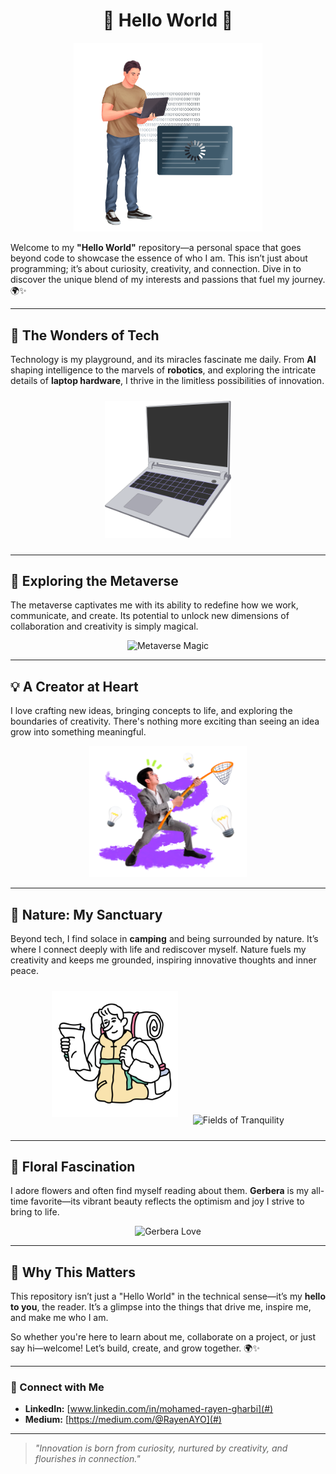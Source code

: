 <h1 align="center">🌟 Hello World 🌟</h1>  
<p align="center">
  <img src="demure-young-it-specialist-holding-laptop.png" alt="Opening Image" width="60%"/>
</p>

Welcome to my **"Hello World"** repository—a personal space that goes beyond code to showcase the essence of who I am. This isn’t just about programming; it’s about curiosity, creativity, and connection. Dive in to discover the unique blend of my interests and passions that fuel my journey. 🌍✨

---

## 🚀 **The Wonders of Tech**  
Technology is my playground, and its miracles fascinate me daily. From **AI** shaping intelligence to the marvels of **robotics**, and exploring the intricate details of **laptop hardware**, I thrive in the limitless possibilities of innovation.  

<p align="center">
  <img src="kit-laptop.png" alt="Vibrant Tech" width="40%" style="margin: 10px;"/>
</p>

---

## 🌌 **Exploring the Metaverse**  
The metaverse captivates me with its ability to redefine how we work, communicate, and create. Its potential to unlock new dimensions of collaboration and creativity is simply magical.  

<p align="center">
  <img src="energy-vr-building-plan-slash-home-design-1.png" alt="Metaverse Magic" width="50%"/>
</p>

---

## 💡 **A Creator at Heart**  
I love crafting new ideas, bringing concepts to life, and exploring the boundaries of creativity. There's nothing more exciting than seeing an idea grow into something meaningful.  

<p align="center">
  <img src="energy-abstract-collage-of-office-worker-trying-to-catch-ideas.png" alt="Catching Ideas" width="50%"/>
</p>

---

## 🌲 **Nature: My Sanctuary**  
Beyond tech, I find solace in **camping** and being surrounded by nature. It’s where I connect deeply with life and rediscover myself. Nature fuels my creativity and keeps me grounded, inspiring innovative thoughts and inner peace.  

<p align="center">
  <img src="notes-man-looking-at-map-during-camping-trip.png" alt="Camping Vibes" width="40%" style="margin: 10px;"/>
  <img src="scenes-poppy-field-background.png" alt="Fields of Tranquility" width="40%" style="margin: 10px;"/>
</p>

---

## 🌸 **Floral Fascination**  
I adore flowers and often find myself reading about them. **Gerbera** is my all-time favorite—its vibrant beauty reflects the optimism and joy I strive to bring to life.  

<p align="center">
  <img src="3d-fluency-flower-bouquet.png" alt="Gerbera Love" width="30%"/>
</p>

---

## 🌟 **Why This Matters**  
This repository isn’t just a "Hello World" in the technical sense—it’s my **hello to you**, the reader. It’s a glimpse into the things that drive me, inspire me, and make me who I am.  

So whether you're here to learn about me, collaborate on a project, or just say hi—welcome! Let’s build, create, and grow together. 🌍✨  

---

### 🙌 Connect with Me  
- **LinkedIn:** [www.linkedin.com/in/mohamed-rayen-gharbi](#)
- **Medium:** [https://medium.com/@RayenAYO](#)

---

> *"Innovation is born from curiosity, nurtured by creativity, and flourishes in connection."*
